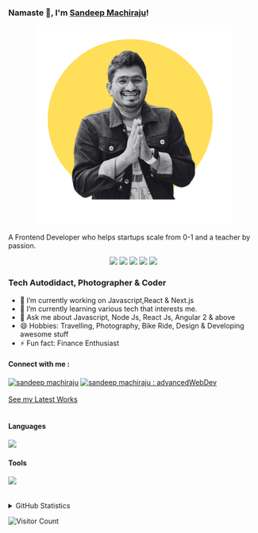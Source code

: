 ### Namaste 🙏, I'm [Sandeep Machiraju](https://www.sandeepmachiraju.com/resume.pdf)!

<div align='center'>
	<img src="sandeepMachiraju.png" alt="Sandeep Machiraju" width="400px">
</div>

A Frontend Developer who helps startups scale from 0-1 and a teacher by passion.

<div align='center'>
    <img src="https://img.shields.io/badge/javascript-%23323330.svg?style=for-the-badge&logo=javascript&logoColor=%23F7DF1E"/> 
      <img src="https://img.shields.io/badge/react-%2320232a.svg?style=for-the-badge&logo=react&logoColor=%2361DAFB"/> 
	       <img src="https://img.shields.io/badge/Next-black?style=for-the-badge&logo=next.js&logoColor=white"/> 
		     <img src="https://img.shields.io/badge/svelte-%23323330.svg?style=for-the-badge&logo=svelte&logoColor=orange"/> 
		       <img src="https://img.shields.io/badge/angular-%23323330.svg?style=for-the-badge&logo=angular&logoColor=red"/> 
      </div>

### Tech Autodidact, Photographer & Coder

- 🔭 I’m currently working on Javascript,React & Next.js
- 🌱 I’m currently learning various tech that interests me.
- 💬 Ask me about Javascript, Node Js, React Js, Angular 2 & above
- 😄 Hobbies: Travelling, Photography, Bike Ride, Design & Developing awesome stuff
- ⚡ Fun fact: Finance Enthusiast

#### Connect with me :

<div>
	<a href="https://www.linkedin.com/in/machirajusaisandeep/" target="blank"><img align="center" src="https://raw.githubusercontent.com/rahuldkjain/github-profile-readme-generator/master/src/images/icons/Social/linked-in-alt.svg" alt="sandeep machiraju" height="30" width="40" /></a>
<a href="https://www.youtube.com/@advancedWebDev" target="blank"><img align="center" src="https://raw.githubusercontent.com/rahuldkjain/github-profile-readme-generator/master/src/images/icons/Social/youtube.svg" alt="sandeep machiraju : advancedWebDev" height="30" width="40" /></a>
</div>

<br>

<div>
<a href="https://bio.sandeepmachiraju.com/" target="blank">See my Latest Works</a>
</div>

<br>

#### Languages

<p align="left">
  <a href="https://skillicons.dev">
    <img src="https://skillicons.dev/icons?i=js,react,nextjs,angular,ts,gatsbyjs,tailwind,materialui" />
  </a>
</p>

#### Tools

<p align="left">
  <a href="https://skillicons.dev">
    <img src="https://skillicons.dev/icons?i=git,github,gitlab,figma,vscode,postman" />
  </a>
</p>

<br>	
<details>
  <summary>GitHub Statistics</summary>
  <img  src="https://github-readme-stats.vercel.app/api/top-langs/?username=machirajusaisandeep&theme=tokyonight" alt="Stats"/>
</details>

![Visitor Count](https://profile-counter.glitch.me/machirajusaisandeep/count.svg)
